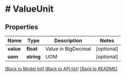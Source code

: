 # # ValueUnit

## Properties

Name | Type | Description | Notes
------------ | ------------- | ------------- | -------------
**value** | **float** | Value in BigDecimal | [optional]
**uom** | **string** | UOM | [optional]

[[Back to Model list]](../../README.md#models) [[Back to API list]](../../README.md#endpoints) [[Back to README]](../../README.md)
